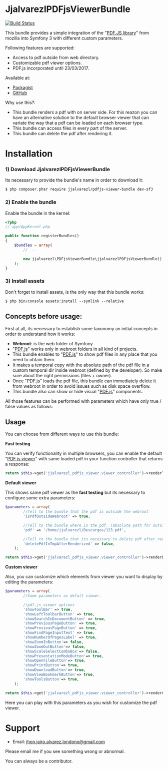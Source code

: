 JjalvarezlPDFjsViewerBundle
===========================

[![Build Status](https://travis-ci.org/jjalvarezl/JjalvarezlPDFjsViewerBundle.svg?branch=sf3)](https://travis-ci.org/jjalvarezl/JjalvarezlPDFjsViewerBundle)

This bundle provides a simple integration of the "[PDF.JS library](https://github.com/mozilla/pdf.js)" from mozilla into Symfony 3 with different custom parameters.

Following features are supported:
* Access to pdf outside from web directory.
* Customizable pdf viewer options.
* PDF.js incorporated until 23/03/2017.

Available at:
* [Packagist](https://packagist.org/packages/jjalvarezl/pdfjs-viewer-bundle#dev-sf3)
* [GitHub](https://github.com/jjalvarezl/JjalvarezlPDFjsViewerBundle/tree/sf3)

Why use this?:

* This bundle renders a pdf with on server side. For this reazon you can have an alternative solution to the default browser viewer that can variate the way that a pdf can be loaded on each browser type.
* This bundle can access files in every part of the server.
* This bundle can delete the pdf after rendering it.

Installation
============

### 1) Download JjalvarezlPDFjsViewerBundle

Its necessary to provide the bundle's name in order to download it:

``` bash
$ php composer.phar require jjalvarezl/pdfjs-viewer-bundle dev-sf3
```

### 2) Enable the bundle

Enable the bundle in the kernel:

``` php
<?php
// app/AppKernel.php

public function registerBundles()
{
    $bundles = array(
        // ...

        new jjalvarezl\PDFjsViewerBundle\jjalvarezlPDFjsViewerBundle(),
    );
}
```
### 3) Install assets

Don't forget to install assets, is the only way that this bundle works:

```
$ php bin/console assets:install --symlink --relative
```

## Concepts before usage:

First at all, its necessary to establish some taxonomy an initial concepts in order to understand how it works:

* **Webroot**: is the web folder of Symfony
* "[PDF.js](https://github.com/mozilla/pdf.js)" works only in webroot folders in all kind of projects.
* This bundle enables to "[PDF.js](https://github.com/mozilla/pdf.js)" to show pdf files in any place that you need to obtain them.
* It makes a temporal copy with the absolute path of the pdf file in a custom temporal dir inside webroot (defined by the developer). So make sure about the right permissions (files + owner).
* Once "[PDF.js](https://github.com/mozilla/pdf.js)" loads the pdf file, this bundle can immediately delete it from webroot in order to avoid issues such as disk space overflow.
* This bundle also can show or hide visual "[PDF.js](https://github.com/mozilla/pdf.js)" components.

All those features can be performed with parameters which have only true / false values as follows:

## Usage

You can choose from different ways to use this bundle:

**Fast testing**

You can verify functionality in multiple browsers, you can enable the default "[PDF.js viewer](https://mozilla.github.io/pdf.js/web/viewer.html)" with same loaded pdf in your function controller that returns a response:

```php
return $this->get('jjalvarezl_pdfjs_viewer.viewer_controller')->renderTestViewer();
```

**Default viewer**

This shows same pdf viewer as the **fast testing** but its necessary to configure some extra parameters:

```php
$parameters = array(
        //Tell to the bundle that the pdf is outside the webroot
        'isPdfOutsideWebroot' => true,

        //Tell to the bundle where is the pdf. (absolute path for outside temporal folder pdf, just the <name>.pdf for inside temporal folder)
        'pdf' => '/home/jjalvarezl/Descargas/123.pdf',

        //Tell to the bundle that its necessary to delete pdf after render.
        'deletePdfInTmpAfterRenderized' => false,
    );

return $this->get('jjalvarezl_pdfjs_viewer.viewer_controller')->renderDefaultViewer($parameters);
```

**Custom viewer**

Also, you can customize which elements from viewer you want to display by editing the parameters:

```php
$parameters = array(
        //Same parameters as defalt viewer.

        //pdf.js viewer options
        'showToolBar' => true,
        'showLeftToolbarButton' => true,
        'showSearchInDocumentButton' => true,
        'showPreviousPageButton' => true,
        'showPreviousPageButton' => true,
        'showFindPageInputText' => true,
        'showNumberOfPagesLabel' => true,
        'showZoomInButton'=> false,
        'showZoomOutButton'=> false,
        'showScaleSelectComboBox'=> false,
        'showPresentationModeButton'=> true,
        'showOpenFileButton'=> true,
        'showPrintButton'=> true,
        'showDownloadButton'=> true,
        'showViewBookmarkButton'=> true,
        'showToolsButton'=> true,
    );

return $this->get('jjalvarezl_pdfjs_viewer.viewer_controller')->renderCustomViewer($parameters);
```

Here you can play with this parameters as you wish for customize the pdf viewer.

Support
=======

* Email: jhon.jairo.alvarez.londono@gmail.com

Please email me if you see something wrong or abnormal.

You can always be a contributor.
